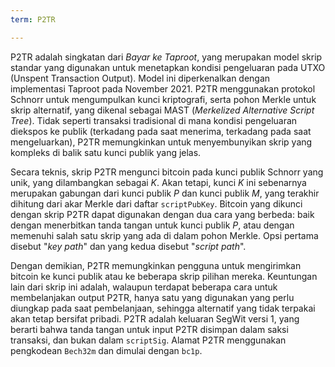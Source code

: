 ```yaml
---
term: P2TR

---
```

P2TR adalah singkatan dari *Bayar ke Taproot*, yang merupakan model skrip standar yang digunakan untuk menetapkan kondisi pengeluaran pada UTXO (Unspent Transaction Output). Model ini diperkenalkan dengan implementasi Taproot pada November 2021. P2TR menggunakan protokol Schnorr untuk mengumpulkan kunci kriptografi, serta pohon Merkle untuk skrip alternatif, yang dikenal sebagai MAST (*Merkelized Alternative Script Tree*). Tidak seperti transaksi tradisional di mana kondisi pengeluaran diekspos ke publik (terkadang pada saat menerima, terkadang pada saat mengeluarkan), P2TR memungkinkan untuk menyembunyikan skrip yang kompleks di balik satu kunci publik yang jelas.

Secara teknis, skrip P2TR mengunci bitcoin pada kunci publik Schnorr yang unik, yang dilambangkan sebagai $K$. Akan tetapi, kunci $K$ ini sebenarnya merupakan gabungan dari kunci publik $P$ dan kunci publik $M$, yang terakhir dihitung dari akar Merkle dari daftar `scriptPubKey`. Bitcoin yang dikunci dengan skrip P2TR dapat digunakan dengan dua cara yang berbeda: baik dengan menerbitkan tanda tangan untuk kunci publik $P$, atau dengan memenuhi salah satu skrip yang ada di dalam pohon Merkle. Opsi pertama disebut "*key path*" dan yang kedua disebut "*script path*".

Dengan demikian, P2TR memungkinkan pengguna untuk mengirimkan bitcoin ke kunci publik atau ke beberapa skrip pilihan mereka. Keuntungan lain dari skrip ini adalah, walaupun terdapat beberapa cara untuk membelanjakan output P2TR, hanya satu yang digunakan yang perlu diungkap pada saat pembelanjaan, sehingga alternatif yang tidak terpakai akan tetap bersifat pribadi. P2TR adalah keluaran SegWit versi 1, yang berarti bahwa tanda tangan untuk input P2TR disimpan dalam saksi transaksi, dan bukan dalam `scriptSig`. Alamat P2TR menggunakan pengkodean `Bech32m` dan dimulai dengan `bc1p`.